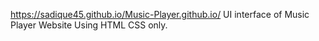 https://sadique45.github.io/Music-Player.github.io/
UI interface of Music Player Website Using HTML CSS only.
